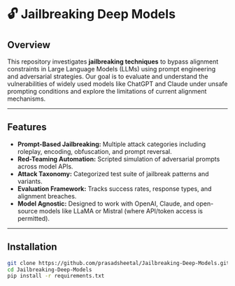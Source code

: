 # 🔓 Jailbreaking Deep Models

## Overview

This repository investigates **jailbreaking techniques** to bypass alignment constraints in Large Language Models (LLMs) using prompt engineering and adversarial strategies. Our goal is to evaluate and understand the vulnerabilities of widely used models like ChatGPT and Claude under unsafe prompting conditions and explore the limitations of current alignment mechanisms.

---

## Features

- **Prompt-Based Jailbreaking:** Multiple attack categories including roleplay, encoding, obfuscation, and prompt reversal.
- **Red-Teaming Automation:** Scripted simulation of adversarial prompts across model APIs.
- **Attack Taxonomy:** Categorized test suite of jailbreak patterns and variants.
- **Evaluation Framework:** Tracks success rates, response types, and alignment breaches.
- **Model Agnostic:** Designed to work with OpenAI, Claude, and open-source models like LLaMA or Mistral (where API/token access is permitted).

---

## Installation

```bash
git clone https://github.com/prasadsheetal/Jailbreaking-Deep-Models.git
cd Jailbreaking-Deep-Models
pip install -r requirements.txt



